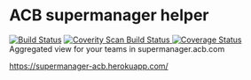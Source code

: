 # ACB supermanager helper 
[![Build Status](https://travis-ci.org/amupoti/supermanager.svg?branch=master)](https://travis-ci.org/amupoti/supermanager) 
<a href="https://scan.coverity.com/projects/amupoti-supermanager">
  <img alt="Coverity Scan Build Status"
       src="https://scan.coverity.com/projects/6034/badge.svg"/>
</a>
[![Coverage Status](https://coveralls.io/repos/amupoti/supermanager/badge.svg?branch=master&service=github)](https://coveralls.io/github/amupoti/supermanager?branch=master)
<br> 
Aggregated view for your teams in supermanager.acb.com 

https://supermanager-acb.herokuapp.com/


